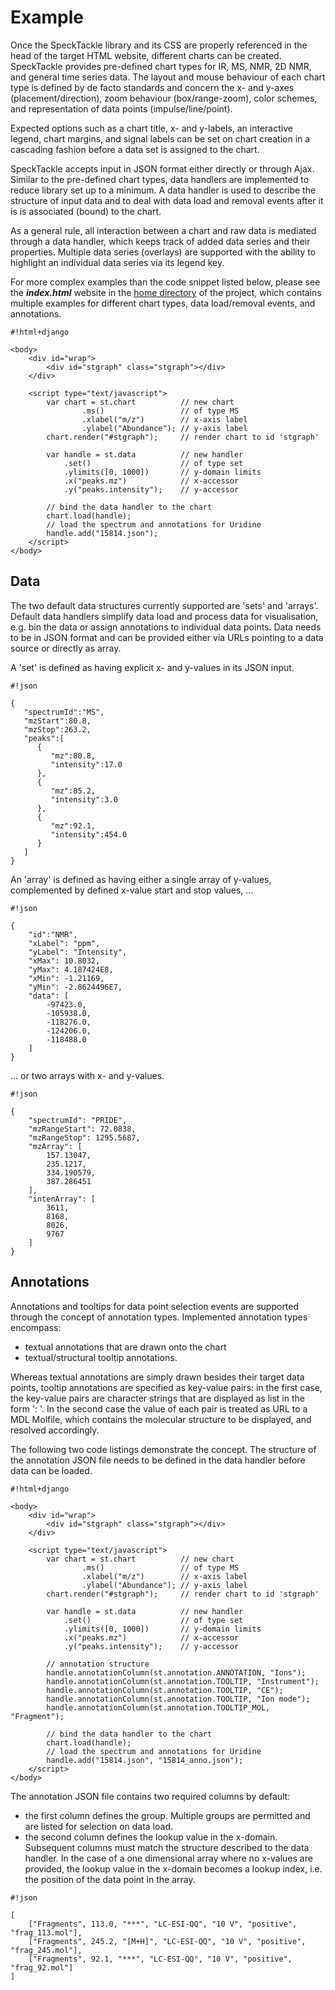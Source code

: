 # Example
Once the SpeckTackle library and its CSS are properly referenced in the head of the target
HTML website, different charts can be created. SpeckTackle provides pre-defined chart types 
for IR, MS, NMR, 2D NMR, and general time series data. The layout and mouse behaviour of 
each chart type is defined by de facto standards and concern the x- and y-axes (placement/direction), 
zoom behaviour (box/range-zoom), color schemes, and representation of data points (impulse/line/point). 

Expected options such as a chart title, x- and y-labels, an interactive legend, chart margins, and 
signal labels can be set on chart creation in a cascading fashion before a data set is assigned 
to the chart. 

SpeckTackle accepts input in JSON format either directly or through Ajax. Similar to the pre-defined 
chart types, data handlers are implemented to reduce library set up to a minimum. A data handler 
is used to describe the structure of input data and to deal with data load and removal events 
after it is is associated (bound) to the chart. 

As a general rule, all interaction between a chart and raw data is mediated through a data handler, 
which keeps track of added data series and their properties. Multiple data series (overlays) 
are supported with the ability to highlight an individual data series via its legend key.

For more complex examples than the code snippet listed below, please see the ***index.html*** website in
the [home directory](https://bitbucket.org/sbeisken/specktackle/src) of the project, which contains 
multiple examples for different chart types, data load/removal events, and annotations.

```
#!html+django

<body>
    <div id="wrap">
        <div id="stgraph" class="stgraph"></div>
    </div>
    
    <script type="text/javascript">
        var chart = st.chart          // new chart
                .ms()                 // of type MS
                .xlabel("m/z")        // x-axis label
                .ylabel("Abundance"); // y-axis label
        chart.render("#stgraph");     // render chart to id 'stgraph'
        
        var handle = st.data          // new handler
            .set()                    // of type set
            .ylimits([0, 1000])       // y-domain limits
            .x("peaks.mz")            // x-accessor
            .y("peaks.intensity");    // y-accessor
            
        // bind the data handler to the chart
        chart.load(handle);
        // load the spectrum and annotations for Uridine
        handle.add("15814.json");
    </script>
</body>
```

## Data
The two default data structures currently supported are 'sets' and 'arrays'. Default data handlers
simplify data load and process data for visualisation, e.g. bin the data or assign annotations to
individual data points. Data needs to be in JSON format and can be provided either via URLs pointing
to a data source or directly as array.

A 'set' is defined as having explicit x- and y-values in its JSON input.

```
#!json

{
   "spectrumId":"MS",
   "mzStart":80.8,
   "mzStop":263.2,
   "peaks":[
      {
         "mz":80.8,
         "intensity":17.0
      },
      {
         "mz":85.2,
         "intensity":3.0
      },
      {
         "mz":92.1,
         "intensity":454.0
      }
   ]
}
```

An 'array' is defined as having either a single array of y-values, complemented by defined x-value start 
and stop values, ...

```
#!json

{
    "id":"NMR",
    "xLabel": "ppm",
    "yLabel": "Intensity",
    "xMax": 10.8032,
    "yMax": 4.187424E8,
    "xMin": -1.21169,
    "yMin": -2.8624496E7,
    "data": [
        -97423.0,
        -105938.0,
        -118276.0,
        -124206.0,
        -118488.0
    ]
}
```

... or two arrays with x- and y-values.

```
#!json

{
    "spectrumId": "PRIDE",
    "mzRangeStart": 72.0838,
    "mzRangeStop": 1295.5687,
    "mzArray": [
        157.13047,
        235.1217,
        334.190579,
        387.286451
    ],
    "intenArray": [
        3611,
        8168,
        8026,
        9767
    ]
}
```

## Annotations
Annotations and tooltips for data point selection events are supported through the concept of 
annotation types. Implemented annotation types encompass:

* textual annotations that are drawn onto the chart 
* textual/structural tooltip annotations. 

Whereas textual annotations are simply drawn besides their target data points, 
tooltip annotations are specified as key-value pairs: in the first case, the key-value 
pairs are character strings that are displayed as list in the form '<key>: <value>'. 
In the second case the value of each pair is treated as URL to a MDL Molfile, which 
contains the molecular structure to be displayed, and resolved accordingly.

The following two code listings demonstrate the concept. The structure of the annotation 
JSON file needs to be defined in the data handler before data can be loaded.

```
#!html+django

<body>
    <div id="wrap">
        <div id="stgraph" class="stgraph"></div>
    </div>
    
    <script type="text/javascript">
        var chart = st.chart          // new chart
                .ms()                 // of type MS
                .xlabel("m/z")        // x-axis label
                .ylabel("Abundance"); // y-axis label
        chart.render("#stgraph");     // render chart to id 'stgraph'
        
        var handle = st.data          // new handler
            .set()                    // of type set
            .ylimits([0, 1000])       // y-domain limits
            .x("peaks.mz")            // x-accessor
            .y("peaks.intensity");    // y-accessor
            
        // annotation structure
        handle.annotationColumn(st.annotation.ANNOTATION, "Ions");
        handle.annotationColumn(st.annotation.TOOLTIP, "Instrument");
        handle.annotationColumn(st.annotation.TOOLTIP, "CE");
        handle.annotationColumn(st.annotation.TOOLTIP, "Ion mode");
        handle.annotationColumn(st.annotation.TOOLTIP_MOL, "Fragment");
        
        // bind the data handler to the chart
        chart.load(handle);
        // load the spectrum and annotations for Uridine
        handle.add("15814.json", "15814_anno.json");
    </script>
</body>
```

The annotation JSON file contains two required columns by default: 

* the first column defines the group. Multiple groups are permitted and are listed for 
selection on data load. 
* the second column defines the lookup value in the x-domain. Subsequent columns 
must match the structure described to the data handler. In the case of a one dimensional array
where no x-values are provided, the lookup value in the x-domain becomes a lookup index, i.e.
the position of the data point in the array.

```
#!json

[
    ["Fragments", 113.0, "***", "LC-ESI-QQ", "10 V", "positive", "frag_113.mol"],
    ["Fragments", 245.2, "[M+H]", "LC-ESI-QQ", "10 V", "positive", "frag_245.mol"],
    ["Fragments", 92.1, "***", "LC-ESI-QQ", "10 V", "positive", "frag_92.mol"]
]
```
